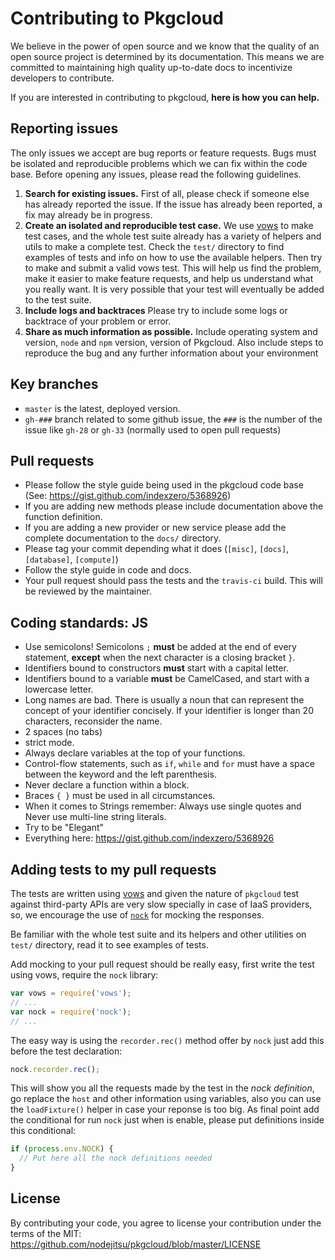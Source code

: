 # Contributing to Pkgcloud

We believe in the power of open source and we know that the quality of an open source project is determined by its documentation. This means we are committed to maintaining high quality up-to-date docs to incentivize developers to contribute.

If you are interested in contributing to pkgcloud, **here is how you can help.**

## Reporting issues

The only issues we accept are bug reports or feature requests. Bugs must be isolated and reproducible problems which we can fix within the code base. Before opening any issues, please read the following guidelines.

1. **Search for existing issues.** First of all, please check if someone else has already reported the issue. If the issue has already been reported, a fix may already be in progress. 
2. **Create an isolated and reproducible test case.** We use [vows](http://vowsjs.org/) to make test cases, and the whole test suite already has a variety of helpers and utils to make a complete test. Check the `test/` directory to find examples of tests and info on how to use the available helpers. Then try to make and submit a valid vows test. This will help us find the problem, make it easier to make feature requests, and help us understand what you really want. It is very possible that your test will eventually be added to the test suite.
3. **Include logs and backtraces** Please try to include some logs or backtrace of your problem or error.
4. **Share as much information as possible.** Include operating system and version, `node` and `npm` version, version of Pkgcloud. Also include steps to reproduce the bug and any further information about your environment

## Key branches

- `master` is the latest, deployed version.
- `gh-###` branch related to some github issue, the `###` is the number of the issue like `gh-28` or `gh-33` (normally used to open pull requests)

## Pull requests
 
- Please follow the style guide being used in the pkgcloud code base (See: https://gist.github.com/indexzero/5368926)
- If you are adding new methods please include documentation above the function definition.
- If you are adding a new provider or new service please add the complete documentation to the `docs/` directory.
- Please tag your commit depending what it does (`[misc]`, `[docs]`, `[database]`, `[compute]`)
- Follow the style guide in code and docs.
- Your pull request should pass the tests and the `travis-ci` build. This will be reviewed by the maintainer.


## Coding standards: JS

- Use semicolons! Semicolons `;` **must** be added at the end of every statement, **except** when the next character is a closing bracket `}`.
- Identifiers bound to constructors **must** start with a capital letter.
- Identifiers bound to a variable **must** be CamelCased, and start with a lowercase letter.
- Long names are bad. There is usually a noun that can represent the concept of your identifier concisely. If your identifier is longer than 20 characters, reconsider the name.
- 2 spaces (no tabs)
- strict mode.
- Always declare variables at the top of your functions.
- Control-flow statements, such as `if`, `while` and `for` must have a space between the keyword and the left parenthesis.
- Never declare a function within a block.
- Braces `{ }` must be used in all circumstances.
- When it comes to Strings remember: Always use single quotes and Never use multi-line string literals.
- Try to be "Elegant"
- Everything here: https://gist.github.com/indexzero/5368926

## Adding tests to my pull requests

The tests are written using [vows](http://vowsjs.org/) and given the nature of `pkgcloud` test against third-party APIs are very slow specially in case of IaaS providers, so, we encourage the use of [`nock`](https://github.com/flatiron/nock) for mocking the responses.

Be familiar with the whole test suite and its helpers and other utilities on `test/` directory, read it to see examples of tests.

Add mocking to your pull request should be really easy, first write the test using vows, require the `nock` library:

``` js
var vows = require('vows');
// ...
var nock = require('nock');
// ...
```

The easy way is using the `recorder.rec()` method offer by `nock` just add this before the test declaration:

``` js
nock.recorder.rec();
```

This will show you all the requests made by the test in the *nock definition*, go replace the `host` and other information using variables, also you can use the `loadFixture()` helper in case your reponse is too big. As final point add the conditional for run `nock` just when is enable, please put definitions inside this conditional:

``` js
if (process.env.NOCK) {
  // Put here all the nock definitions needed
}
```

## License

By contributing your code, you agree to license your contribution under the terms of the MIT: https://github.com/nodejitsu/pkgcloud/blob/master/LICENSE